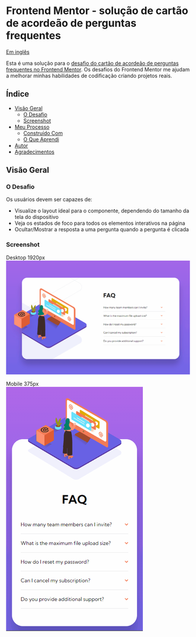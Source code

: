 # Frontend Mentor - solução de cartão de acordeão de perguntas frequentes

<p align="left">
	<a href="/README.md">Em inglês</a>   
</p>

Esta é uma solução para o [desafio do cartão de acordeão de perguntas frequentes no Frontend Mentor](https://www.frontendmentor.io/challenges/faq-accordion-card-XlyjD0Oam). Os desafios do Frontend Mentor me ajudam a melhorar minhas habilidades de codificação criando projetos reais.
## Índice

- [Visão Geral](#visáo-geral)  
  - [O Desafio](#o-desafio)  
  - [Screenshot](#screenshot)   
- [Meu Processo](#meu-processo)  
  - [Construído Com](#construído-com)  
  - [O Que Aprendi](#o-que-aprendi)
- [Autor](#autor)
- [Agradecimentos](#agradecimentos)

## Visão Geral

### O Desafio

Os usuários devem ser capazes de:

- Visualize o layout ideal para o componente, dependendo do tamanho da tela do dispositivo
- Veja os estados de foco para todos os elementos interativos na página
- Ocultar/Mostrar a resposta a uma pergunta quando a pergunta é clicada
### Screenshot

Desktop 1920px  
![](/screenshots/screencapture-desktop.gif)

Mobile 375px  
![](/screenshots/screencapture-mobile.gif)